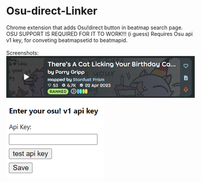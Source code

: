 # Osu-direct-Linker
Chrome extension that adds Osu!direct button in beatmap search page. OSU SUPPORT IS REQUIRED FOR IT TO WORK!!! (i guess)
Requires Osu api v1 key, for conveting beatmapsetid to beatmapid.  
<br>
Screenshots:  
![alt text](https://raw.githubusercontent.com/ZyMa-1/Osu-direct-Linker/main/readme_screenshots/screenshot1.png)  
![alt text](https://raw.githubusercontent.com/ZyMa-1/Osu-direct-Linker/main/readme_screenshots/screenshot2.png)  
